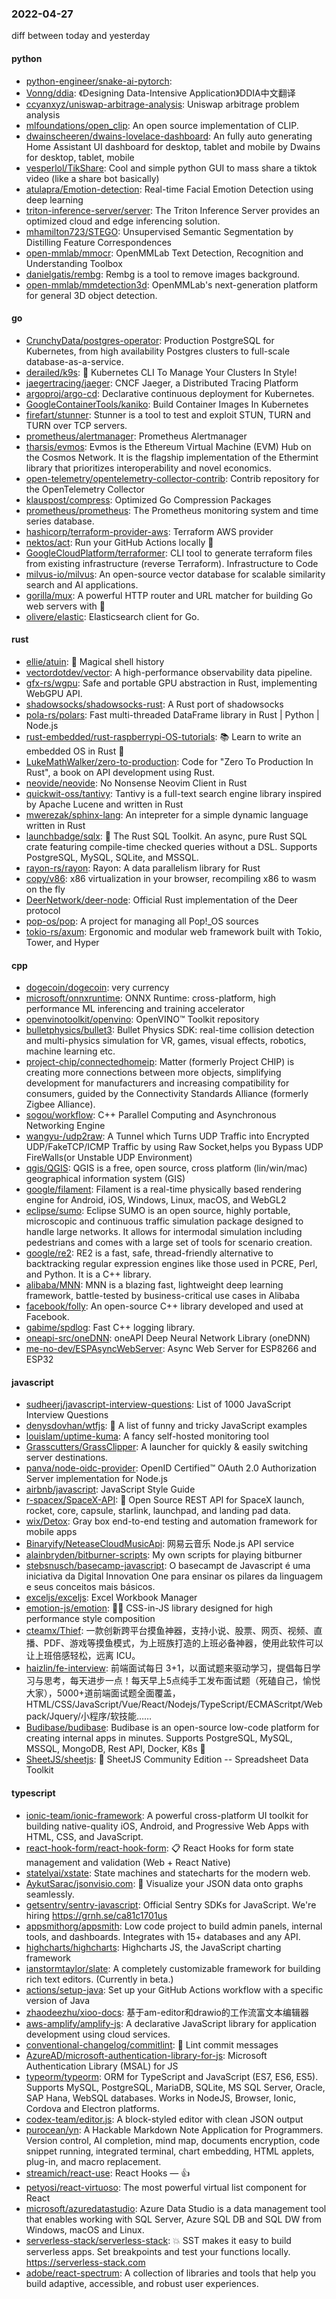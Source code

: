### 2022-04-27
diff between today and yesterday

#### python
* [python-engineer/snake-ai-pytorch](https://github.com/python-engineer/snake-ai-pytorch): 
* [Vonng/ddia](https://github.com/Vonng/ddia): 《Designing Data-Intensive Application》DDIA中文翻译
* [ccyanxyz/uniswap-arbitrage-analysis](https://github.com/ccyanxyz/uniswap-arbitrage-analysis): Uniswap arbitrage problem analysis
* [mlfoundations/open_clip](https://github.com/mlfoundations/open_clip): An open source implementation of CLIP.
* [dwainscheeren/dwains-lovelace-dashboard](https://github.com/dwainscheeren/dwains-lovelace-dashboard): An fully auto generating Home Assistant UI dashboard for desktop, tablet and mobile by Dwains for desktop, tablet, mobile
* [vesperlol/TikShare](https://github.com/vesperlol/TikShare): Cool and simple python GUI to mass share a tiktok video (like a share bot basically)
* [atulapra/Emotion-detection](https://github.com/atulapra/Emotion-detection): Real-time Facial Emotion Detection using deep learning
* [triton-inference-server/server](https://github.com/triton-inference-server/server): The Triton Inference Server provides an optimized cloud and edge inferencing solution.
* [mhamilton723/STEGO](https://github.com/mhamilton723/STEGO): Unsupervised Semantic Segmentation by Distilling Feature Correspondences
* [open-mmlab/mmocr](https://github.com/open-mmlab/mmocr): OpenMMLab Text Detection, Recognition and Understanding Toolbox
* [danielgatis/rembg](https://github.com/danielgatis/rembg): Rembg is a tool to remove images background.
* [open-mmlab/mmdetection3d](https://github.com/open-mmlab/mmdetection3d): OpenMMLab's next-generation platform for general 3D object detection.

#### go
* [CrunchyData/postgres-operator](https://github.com/CrunchyData/postgres-operator): Production PostgreSQL for Kubernetes, from high availability Postgres clusters to full-scale database-as-a-service.
* [derailed/k9s](https://github.com/derailed/k9s): 🐶 Kubernetes CLI To Manage Your Clusters In Style!
* [jaegertracing/jaeger](https://github.com/jaegertracing/jaeger): CNCF Jaeger, a Distributed Tracing Platform
* [argoproj/argo-cd](https://github.com/argoproj/argo-cd): Declarative continuous deployment for Kubernetes.
* [GoogleContainerTools/kaniko](https://github.com/GoogleContainerTools/kaniko): Build Container Images In Kubernetes
* [firefart/stunner](https://github.com/firefart/stunner): Stunner is a tool to test and exploit STUN, TURN and TURN over TCP servers.
* [prometheus/alertmanager](https://github.com/prometheus/alertmanager): Prometheus Alertmanager
* [tharsis/evmos](https://github.com/tharsis/evmos): Evmos is the Ethereum Virtual Machine (EVM) Hub on the Cosmos Network. It is the flagship implementation of the Ethermint library that prioritizes interoperability and novel economics.
* [open-telemetry/opentelemetry-collector-contrib](https://github.com/open-telemetry/opentelemetry-collector-contrib): Contrib repository for the OpenTelemetry Collector
* [klauspost/compress](https://github.com/klauspost/compress): Optimized Go Compression Packages
* [prometheus/prometheus](https://github.com/prometheus/prometheus): The Prometheus monitoring system and time series database.
* [hashicorp/terraform-provider-aws](https://github.com/hashicorp/terraform-provider-aws): Terraform AWS provider
* [nektos/act](https://github.com/nektos/act): Run your GitHub Actions locally 🚀
* [GoogleCloudPlatform/terraformer](https://github.com/GoogleCloudPlatform/terraformer): CLI tool to generate terraform files from existing infrastructure (reverse Terraform). Infrastructure to Code
* [milvus-io/milvus](https://github.com/milvus-io/milvus): An open-source vector database for scalable similarity search and AI applications.
* [gorilla/mux](https://github.com/gorilla/mux): A powerful HTTP router and URL matcher for building Go web servers with 🦍
* [olivere/elastic](https://github.com/olivere/elastic): Elasticsearch client for Go.

#### rust
* [ellie/atuin](https://github.com/ellie/atuin): 🐢 Magical shell history
* [vectordotdev/vector](https://github.com/vectordotdev/vector): A high-performance observability data pipeline.
* [gfx-rs/wgpu](https://github.com/gfx-rs/wgpu): Safe and portable GPU abstraction in Rust, implementing WebGPU API.
* [shadowsocks/shadowsocks-rust](https://github.com/shadowsocks/shadowsocks-rust): A Rust port of shadowsocks
* [pola-rs/polars](https://github.com/pola-rs/polars): Fast multi-threaded DataFrame library in Rust | Python | Node.js
* [rust-embedded/rust-raspberrypi-OS-tutorials](https://github.com/rust-embedded/rust-raspberrypi-OS-tutorials): 📚 Learn to write an embedded OS in Rust 🦀
* [LukeMathWalker/zero-to-production](https://github.com/LukeMathWalker/zero-to-production): Code for "Zero To Production In Rust", a book on API development using Rust.
* [neovide/neovide](https://github.com/neovide/neovide): No Nonsense Neovim Client in Rust
* [quickwit-oss/tantivy](https://github.com/quickwit-oss/tantivy): Tantivy is a full-text search engine library inspired by Apache Lucene and written in Rust
* [mwerezak/sphinx-lang](https://github.com/mwerezak/sphinx-lang): An intepreter for a simple dynamic language written in Rust
* [launchbadge/sqlx](https://github.com/launchbadge/sqlx): 🧰 The Rust SQL Toolkit. An async, pure Rust SQL crate featuring compile-time checked queries without a DSL. Supports PostgreSQL, MySQL, SQLite, and MSSQL.
* [rayon-rs/rayon](https://github.com/rayon-rs/rayon): Rayon: A data parallelism library for Rust
* [copy/v86](https://github.com/copy/v86): x86 virtualization in your browser, recompiling x86 to wasm on the fly
* [DeerNetwork/deer-node](https://github.com/DeerNetwork/deer-node): Official Rust implementation of the Deer protocol
* [pop-os/pop](https://github.com/pop-os/pop): A project for managing all Pop!_OS sources
* [tokio-rs/axum](https://github.com/tokio-rs/axum): Ergonomic and modular web framework built with Tokio, Tower, and Hyper

#### cpp
* [dogecoin/dogecoin](https://github.com/dogecoin/dogecoin): very currency
* [microsoft/onnxruntime](https://github.com/microsoft/onnxruntime): ONNX Runtime: cross-platform, high performance ML inferencing and training accelerator
* [openvinotoolkit/openvino](https://github.com/openvinotoolkit/openvino): OpenVINO™ Toolkit repository
* [bulletphysics/bullet3](https://github.com/bulletphysics/bullet3): Bullet Physics SDK: real-time collision detection and multi-physics simulation for VR, games, visual effects, robotics, machine learning etc.
* [project-chip/connectedhomeip](https://github.com/project-chip/connectedhomeip): Matter (formerly Project CHIP) is creating more connections between more objects, simplifying development for manufacturers and increasing compatibility for consumers, guided by the Connectivity Standards Alliance (formerly Zigbee Alliance).
* [sogou/workflow](https://github.com/sogou/workflow): C++ Parallel Computing and Asynchronous Networking Engine
* [wangyu-/udp2raw](https://github.com/wangyu-/udp2raw): A Tunnel which Turns UDP Traffic into Encrypted UDP/FakeTCP/ICMP Traffic by using Raw Socket,helps you Bypass UDP FireWalls(or Unstable UDP Environment)
* [qgis/QGIS](https://github.com/qgis/QGIS): QGIS is a free, open source, cross platform (lin/win/mac) geographical information system (GIS)
* [google/filament](https://github.com/google/filament): Filament is a real-time physically based rendering engine for Android, iOS, Windows, Linux, macOS, and WebGL2
* [eclipse/sumo](https://github.com/eclipse/sumo): Eclipse SUMO is an open source, highly portable, microscopic and continuous traffic simulation package designed to handle large networks. It allows for intermodal simulation including pedestrians and comes with a large set of tools for scenario creation.
* [google/re2](https://github.com/google/re2): RE2 is a fast, safe, thread-friendly alternative to backtracking regular expression engines like those used in PCRE, Perl, and Python. It is a C++ library.
* [alibaba/MNN](https://github.com/alibaba/MNN): MNN is a blazing fast, lightweight deep learning framework, battle-tested by business-critical use cases in Alibaba
* [facebook/folly](https://github.com/facebook/folly): An open-source C++ library developed and used at Facebook.
* [gabime/spdlog](https://github.com/gabime/spdlog): Fast C++ logging library.
* [oneapi-src/oneDNN](https://github.com/oneapi-src/oneDNN): oneAPI Deep Neural Network Library (oneDNN)
* [me-no-dev/ESPAsyncWebServer](https://github.com/me-no-dev/ESPAsyncWebServer): Async Web Server for ESP8266 and ESP32

#### javascript
* [sudheerj/javascript-interview-questions](https://github.com/sudheerj/javascript-interview-questions): List of 1000 JavaScript Interview Questions
* [denysdovhan/wtfjs](https://github.com/denysdovhan/wtfjs): 🤪 A list of funny and tricky JavaScript examples
* [louislam/uptime-kuma](https://github.com/louislam/uptime-kuma): A fancy self-hosted monitoring tool
* [Grasscutters/GrassClipper](https://github.com/Grasscutters/GrassClipper): A launcher for quickly & easily switching server destinations.
* [panva/node-oidc-provider](https://github.com/panva/node-oidc-provider): OpenID Certified™ OAuth 2.0 Authorization Server implementation for Node.js
* [airbnb/javascript](https://github.com/airbnb/javascript): JavaScript Style Guide
* [r-spacex/SpaceX-API](https://github.com/r-spacex/SpaceX-API): 🚀 Open Source REST API for SpaceX launch, rocket, core, capsule, starlink, launchpad, and landing pad data.
* [wix/Detox](https://github.com/wix/Detox): Gray box end-to-end testing and automation framework for mobile apps
* [Binaryify/NeteaseCloudMusicApi](https://github.com/Binaryify/NeteaseCloudMusicApi): 网易云音乐 Node.js API service
* [alainbryden/bitburner-scripts](https://github.com/alainbryden/bitburner-scripts): My own scripts for playing bitburner
* [stebsnusch/basecamp-javascript](https://github.com/stebsnusch/basecamp-javascript): O basecampt de Javascript é uma iniciativa da Digital Innovation One para ensinar os pilares da linguagem e seus conceitos mais básicos.
* [exceljs/exceljs](https://github.com/exceljs/exceljs): Excel Workbook Manager
* [emotion-js/emotion](https://github.com/emotion-js/emotion): 👩‍🎤 CSS-in-JS library designed for high performance style composition
* [cteamx/Thief](https://github.com/cteamx/Thief): 一款创新跨平台摸鱼神器，支持小说、股票、网页、视频、直播、PDF、游戏等摸鱼模式，为上班族打造的上班必备神器，使用此软件可以让上班倍感轻松，远离 ICU。
* [haizlin/fe-interview](https://github.com/haizlin/fe-interview): 前端面试每日 3+1，以面试题来驱动学习，提倡每日学习与思考，每天进步一点！每天早上5点纯手工发布面试题（死磕自己，愉悦大家），5000+道前端面试题全面覆盖，HTML/CSS/JavaScript/Vue/React/Nodejs/TypeScript/ECMAScritpt/Webpack/Jquery/小程序/软技能……
* [Budibase/budibase](https://github.com/Budibase/budibase): Budibase is an open-source low-code platform for creating internal apps in minutes. Supports PostgreSQL, MySQL, MSSQL, MongoDB, Rest API, Docker, K8s 🚀
* [SheetJS/sheetjs](https://github.com/SheetJS/sheetjs): 📗 SheetJS Community Edition -- Spreadsheet Data Toolkit

#### typescript
* [ionic-team/ionic-framework](https://github.com/ionic-team/ionic-framework): A powerful cross-platform UI toolkit for building native-quality iOS, Android, and Progressive Web Apps with HTML, CSS, and JavaScript.
* [react-hook-form/react-hook-form](https://github.com/react-hook-form/react-hook-form): 📋 React Hooks for form state management and validation (Web + React Native)
* [statelyai/xstate](https://github.com/statelyai/xstate): State machines and statecharts for the modern web.
* [AykutSarac/jsonvisio.com](https://github.com/AykutSarac/jsonvisio.com): 🧩 Visualize your JSON data onto graphs seamlessly.
* [getsentry/sentry-javascript](https://github.com/getsentry/sentry-javascript): Official Sentry SDKs for JavaScript. We're hiring https://grnh.se/ca81c1701us
* [appsmithorg/appsmith](https://github.com/appsmithorg/appsmith): Low code project to build admin panels, internal tools, and dashboards. Integrates with 15+ databases and any API.
* [highcharts/highcharts](https://github.com/highcharts/highcharts): Highcharts JS, the JavaScript charting framework
* [ianstormtaylor/slate](https://github.com/ianstormtaylor/slate): A completely customizable framework for building rich text editors. (Currently in beta.)
* [actions/setup-java](https://github.com/actions/setup-java): Set up your GitHub Actions workflow with a specific version of Java
* [zhaodeezhu/xioo-docs](https://github.com/zhaodeezhu/xioo-docs): 基于am-editor和drawio的工作流富文本编辑器
* [aws-amplify/amplify-js](https://github.com/aws-amplify/amplify-js): A declarative JavaScript library for application development using cloud services.
* [conventional-changelog/commitlint](https://github.com/conventional-changelog/commitlint): 📓 Lint commit messages
* [AzureAD/microsoft-authentication-library-for-js](https://github.com/AzureAD/microsoft-authentication-library-for-js): Microsoft Authentication Library (MSAL) for JS
* [typeorm/typeorm](https://github.com/typeorm/typeorm): ORM for TypeScript and JavaScript (ES7, ES6, ES5). Supports MySQL, PostgreSQL, MariaDB, SQLite, MS SQL Server, Oracle, SAP Hana, WebSQL databases. Works in NodeJS, Browser, Ionic, Cordova and Electron platforms.
* [codex-team/editor.js](https://github.com/codex-team/editor.js): A block-styled editor with clean JSON output
* [purocean/yn](https://github.com/purocean/yn): A Hackable Markdown Note Application for Programmers. Version control, AI completion, mind map, documents encryption, code snippet running, integrated terminal, chart embedding, HTML applets, plug-in, and macro replacement.
* [streamich/react-use](https://github.com/streamich/react-use): React Hooks — 👍
* [petyosi/react-virtuoso](https://github.com/petyosi/react-virtuoso): The most powerful virtual list component for React
* [microsoft/azuredatastudio](https://github.com/microsoft/azuredatastudio): Azure Data Studio is a data management tool that enables working with SQL Server, Azure SQL DB and SQL DW from Windows, macOS and Linux.
* [serverless-stack/serverless-stack](https://github.com/serverless-stack/serverless-stack): 💥 SST makes it easy to build serverless apps. Set breakpoints and test your functions locally. https://serverless-stack.com
* [adobe/react-spectrum](https://github.com/adobe/react-spectrum): A collection of libraries and tools that help you build adaptive, accessible, and robust user experiences.
